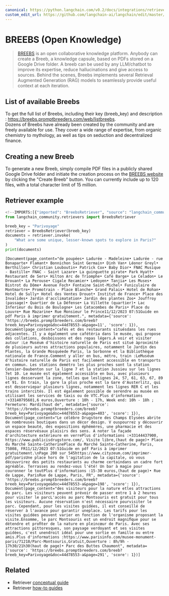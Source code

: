 ```yaml
---
canonical: https://python.langchain.com/v0.2/docs/integrations/retrievers/breebs/
custom_edit_url: https://github.com/langchain-ai/langchain/edit/master/docs/docs/integrations/retrievers/breebs.ipynb
---
```


# BREEBS (Open Knowledge)

>[BREEBS](https://www.breebs.com/) is an open collaborative knowledge platform. 
Anybody can create a Breeb, a knowledge capsule, based on PDFs stored on a Google Drive folder.
A breeb can be used by any LLM/chatbot to improve its expertise, reduce hallucinations and give access to sources.
Behind the scenes, Breebs implements several Retrieval Augmented Generation (RAG) models to seamlessly provide useful context at each iteration.  

## List of available Breebs

To get the full list of Breebs, including their key (breeb_key) and description : 
https://breebs.promptbreeders.com/web/listbreebs.  
Dozens of Breebs have already been created by the community and are freely available for use. They cover a wide range of expertise, from organic chemistry to mythology, as well as tips on seduction and decentralized finance.


## Creating a new Breeb

To generate a new Breeb, simply compile PDF files in a publicly shared Google Drive folder and initiate the creation process on the [BREEBS website](https://www.breebs.com/) by clicking the "Create Breeb" button. You can currently include up to 120 files, with a total character limit of 15 million.  

## Retriever example



```python
<!--IMPORTS:[{"imported": "BreebsRetriever", "source": "langchain_community.retrievers", "docs": "https://api.python.langchain.com/en/latest/retrievers/langchain_community.retrievers.breebs.BreebsRetriever.html", "title": "BREEBS (Open Knowledge)"}]-->
from langchain_community.retrievers import BreebsRetriever
```


```python
breeb_key = "Parivoyage"
retriever = BreebsRetriever(breeb_key)
documents = retriever.invoke(
    "What are some unique, lesser-known spots to explore in Paris?"
)
print(documents)
```
```output
[Document(page_content="de poupées• Ladurée - Madeleine• Ladurée - rue Bonaparte• Flamant• Bonnichon Saint Germain• Dinh Van• Léonor Greyl• Berthillon• Christian Louboutin• Patrick Cox• Baby Dior• FNAC Musique - Bastille• FNAC - Saint Lazare• La guinguette pirate• Park Hyatt• Restaurant de Sers• Hilton Arc de Triomphe• Café Barge• Le Celadon• Le Drouant• La Perouse• Cigale Recamier• Ledoyen• Tanjia• Les Muses• Bistrot du Dôme• Avenue Foch• Fontaine Saint-Michel• Funiculaire de Montmartre• Promotrain - Place Blanche• Grand Palais• Hotel de Rohan• Hotel de Sully• Hotel des Ventes Drouot• Institut de France• Place des Invalides• Jardin d'acclimatation• Jardin des plantes Zoo• Jouffroy (passage)• Quartier de La Défense• La Villette (quartier)• Lac Inferieur du Bois de Boulogne• Les Catacombes de Paris• Place du Louvre• Rue Mazarine• Rue Monsieur le Prince11/12/2023 07:51Guide en pdf Paris à imprimer gratuitement.", metadata={'source': 'https://breebs.promptbreeders.com/breeb?breeb_key=Parivoyage&doc=44d78553-a&page=11', 'score': 1}), Document(page_content="cafés et des restaurants situésdans les rues adjacentes. Il y a également une cafétéria dans le musée, qui propose des collations, desboissons et des repas légers.À voir et visiter autour :Le Muséum d'histoire naturelle de Paris est situé àproximité de plusieurs autres attractions populaires, notamment le Jardin des Plantes, la Grande Mosquéede Paris, la Sorbonne et la Bibliothèque nationale de France.Comment y aller en bus, métro, train :LeMuséum d'histoire naturelle de Paris est facilement accessible en transports en commun. Les stations demétro les plus proches sont la station Censier-Daubenton sur la ligne 7 et la station Jussieu sur les lignes 7et 10. Le musée est également accessible en bus, avec plusieurs lignes desservant la zone, telles que leslignes 24, 57, 61, 63, 67, 89 et 91. En train, la gare la plus proche est la Gare d'Austerlitz, qui est desserviepar plusieurs lignes, notamment les lignes RER C et les trains intercités. Il est également possible de serendre au musée en utilisant les services de taxis ou de VTC.Plus d'informations :+33140795601,6 euros,Ouverture : 10h - 17h, Week end: 10h - 18h ; Fermeture: Mardi(haut de", metadata={'source': 'https://breebs.promptbreeders.com/breeb?breeb_key=Parivoyage&doc=44d78553-a&page=403', 'score': 1}), Document(page_content="Le célèbre Drugstore des Champs Elysées abrite de nombreuses boutiques dans un décor design. V ouspourrez y découvrir un espace beauté, des expositions éphémères, une pharmacie et des espaces réservésaux plaisirs des sens. A noter la façade d'architecture extérieure en verrePlus d'informations :+33144437900, https://www.publicisdrugstore.com/, Visite libre,(haut de page)• Place du Marché Sainte-CatherinePlace du Marché Sainte-Catherine, Paris, 75008, FR11/12/2023 07:51Guide en pdf Paris à imprimer gratuitement.\nPage 200 sur 545https://www.cityzeum.com/imprimer-pdf/parisUne place hors de l'agitation de la capitale, où vous découvrirez des petits restaurants au charme certaindans un cadre fort agréable. Terrasses au rendez-vous l'été! Un bar à magie pour couronner le toutPlus d'informations :15-30 euros,(haut de page)• Rue de Lappe, ParisRue de Lappe, Paris, FR", metadata={'source': 'https://breebs.promptbreeders.com/breeb?breeb_key=Parivoyage&doc=44d78553-a&page=198', 'score': 1}), Document(page_content="des visiteurs pour la nature etles attractions du parc. Les visiteurs peuvent prévoir de passer entre 1 à 2 heures pour visiter le parcL'accès au parc Montsouris est gratuit pour tous les visiteurs. Aucune réservation n'est nécessaire pourvisiter le parc. Cependant, pour les visites guidées, il est conseillé de réserver à l'avance pour garantir uneplace. Les tarifs pour les visites guidées peuvent varier en fonction de l'organisme proposant la visite.Ensomme, le parc Montsouris est un endroit magniﬁque pour se détendre et proﬁter de la nature en pleincœur de Paris. Avec ses attractions pittoresques, son paysage verdoyant et ses visites guidées, c'est unendroit idéal pour une sortie en famille ou entre amis.Plus d'informations :https://www.parisinfo.com/musee-monument-paris/71218/Parc-Montsouris,Gratuit,Ouverture : 8h/9h - 17h30/21h30(haut de page)• Parc des Buttes Chaumont", metadata={'source': 'https://breebs.promptbreeders.com/breeb?breeb_key=Parivoyage&doc=44d78553-a&page=291', 'score': 1})]
```

## Related

- Retriever [conceptual guide](/docs/concepts/#retrievers)
- Retriever [how-to guides](/docs/how_to/#retrievers)